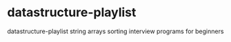 # datastructure-playlist
datastructure-playlist string arrays sorting interview programs for beginners
